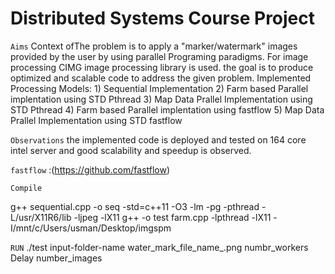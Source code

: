 # Distributed Systems Course Project

`Aims` 
Context ofThe problem is to apply a "marker/watermark" images provided by the user by using parallel Programing paradigms.
For image processing CIMG image processing library is used. the goal is to produce optimized and scalable code to address the given problem. 
Implemented Processing Models:
        1) Sequential Implementation
        2) Farm based Parallel implentation using STD Pthread
        3) Map Data Prallel Implementation using STD Pthread
        4) Farm based Parallel implentation using fastflow
        5) Map Data Prallel Implementation using STD fastflow
        
`Observations`
the implemented code is deployed and tested on 164 core intel server and good scalability and speedup is observed.

`fastflow`
 :(https://github.com/fastflow) 

`Compile`

g++ sequential.cpp -o seq -std=c++11 -O3 -lm -pg -pthread -L/usr/X11R6/lib -ljpeg -lX11
g++ -o test farm.cpp -lpthread -lX11 -I/mnt/c/Users/usman/Desktop/imgspm

`RUN` 
./test input-folder-name water_mark_file_name_.png numbr_workers Delay number_images
